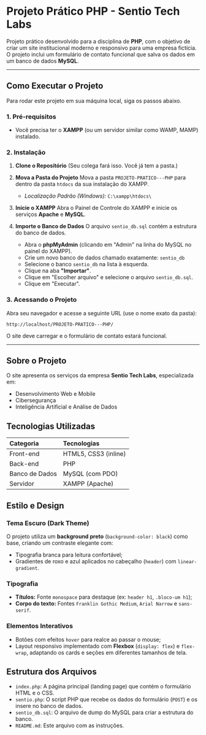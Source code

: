 # Projeto Prático PHP - Sentio Tech Labs

Projeto prático desenvolvido para a disciplina de **PHP**, com o objetivo de criar um site institucional moderno e responsivo para uma empresa fictícia. O projeto inclui um formulário de contato funcional que salva os dados em um banco de dados **MySQL**.

---

## Como Executar o Projeto

Para rodar este projeto em sua máquina local, siga os passos abaixo.

### 1. Pré-requisitos

* Você precisa ter o **XAMPP** (ou um servidor similar como WAMP, MAMP) instalado.

### 2. Instalação

1.  **Clone o Repositório**
    (Seu colega fará isso. Você já tem a pasta.)

2.  **Mova a Pasta do Projeto**
    Mova a pasta `PROJETO-PRATICO---PHP` para dentro da pasta `htdocs` da sua instalação do XAMPP.
    * *Localização Padrão (Windows):* `C:\xampp\htdocs\`

3.  **Inicie o XAMPP**
    Abra o Painel de Controle do XAMPP e inicie os serviços **Apache** e **MySQL**.

4.  **Importe o Banco de Dados**
    O arquivo `sentio_db.sql` contém a estrutura do banco de dados.
    * Abra o **phpMyAdmin** (clicando em "Admin" na linha do MySQL no painel do XAMPP).
    * Crie um novo banco de dados chamado exatamente: `sentio_db`
    * Selecione o banco `sentio_db` na lista à esquerda.
    * Clique na aba **"Importar"**.
    * Clique em "Escolher arquivo" e selecione o arquivo `sentio_db.sql`.
    * Clique em "Executar".

### 3. Acessando o Projeto

Abra seu navegador e acesse a seguinte URL (use o nome exato da pasta):

`http://localhost/PROJETO-PRATICO---PHP/`

O site deve carregar e o formulário de contato estará funcional.

---

## Sobre o Projeto

O site apresenta os serviços da empresa **Sentio Tech Labs**, especializada em:

* Desenvolvimento Web e Mobile
* Cibersegurança
* Inteligência Artificial e Análise de Dados

## Tecnologias Utilizadas

| Categoria | Tecnologias |
| :--- | :--- |
| Front-end | HTML5, CSS3 (inline) |
| Back-end | PHP |
| Banco de Dados | MySQL (com PDO) |
| Servidor | XAMPP (Apache) |

## Estilo e Design

### Tema Escuro (Dark Theme)
O projeto utiliza um **background preto** (`background-color: black`) como base, criando um contraste elegante com:
* Tipografia branca para leitura confortável;
* Gradientes de roxo e azul aplicados no cabeçalho (`header`) com `linear-gradient`.

### Tipografia
* **Títulos:** Fonte `monospace` para destaque (ex: `header h1`, `.bloco-um h1`);
* **Corpo do texto:** Fontes `Franklin Gothic Medium`, `Arial Narrow` e `sans-serif`.

### Elementos Interativos
* Botões com efeitos `hover` para realce ao passar o mouse;
* Layout responsivo implementado com **Flexbox** (`display: flex`) e `flex-wrap`, adaptando os cards e seções em diferentes tamanhos de tela.

## Estrutura dos Arquivos

* `index.php`: A página principal (landing page) que contém o formulário HTML e o CSS.
* `sentio.php`: O script PHP que recebe os dados do formulário (`POST`) e os insere no banco de dados.
* `sentio_db.sql`: O arquivo de dump do MySQL para criar a estrutura do banco.
* `README.md`: Este arquivo com as instruções.
